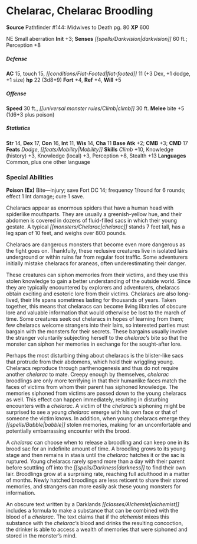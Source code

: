 ﻿---
cssclass: [monsters]
title1: Chelarac, Chelarac Broodling
title2: Chelarac Broodling
CR: 2
sources:
- name: 'Pathfinder #144: Midwives to Death'
  page: 80
  link: https://paizo.com/products/btq01zno
XP: 600
alignment: NE
size: Small
type: aberration
initiative:
  bonus: 3
senses:
  darkvision: 60
AC:
  AC: 15
  touch: 15
  flat_footed: 11
  components:
    dex: 3
    dodge: 1
    size: 1
HP:
  HP: 22
  long: 3d8+9
saves:
  fort: 4
  ref: 4
  will: 5
speeds:
  base: 30
  climb: 30
attacks:
  melee:
  - - text: bite +5 (1d6+3 plus poison)
      entries:
      - - damage: 1d6+3
        - effect: poison
      attack: bite
      bonus:
      - 5
ability_scores:
  STR: 14
  DEX: 17
  CON: 16
  INT: 11
  WIS: 14
  CHA: 11
BAB: 2
CMB: 3
CMD: 17
feats:
- name: Dodge
- name: Mobility
skills:
  Climb: 10
  Knowledge (history): 3
  Knowledge (local): 3
  Perception: 8
  Stealth: 13
languages:
- Common
- plus one other language
special_abilities:
  Poison (Ex): |-
    Bite-injury; save Fort DC 14; frequency 1/round for 6 rounds; effect 1 Int damage; cure 1 save.

    Chelaracs appear as enormous spiders that have a human head with spiderlike mouthparts. They are usually a greenish-yellow hue, and their abdomen is covered in dozens of fluid-filled sacs in which their young gestate. A typical chelarac stands 7 feet tall, has a leg span of 10 feet, and weighs over 800 pounds.

     Chelaracs are dangerous monsters that become even more dangerous as the fight goes on. Thankfully, these reclusive creatures live in isolated lairs underground or within ruins far from regular foot traffic. Some adventurers initially mistake chelaracs for araneas, often underestimating their danger.

     These creatures can siphon memories from their victims, and they use this stolen knowledge to gain a better understanding of the outside world. Since they are typically encountered by explorers and adventurers, chelaracs obtain exciting and esoteric lore from their victims. Chelaracs are also long-lived, their life spans sometimes lasting for thousands of years. Taken together, this means that chelaracs can become living libraries of obscure lore and valuable information that would otherwise be lost to the march of time. Some creatures seek out chelaracs in hopes of learning from them; few chelaracs welcome strangers into their lairs, so interested parties must bargain with the monsters for their secrets. These bargains usually involve the stranger voluntarily subjecting herself to the chelarac's bite so that the monster can siphon her memories in exchange for the sought-after lore.

     Perhaps the most disturbing thing about chelaracs is the blister-like sacs that protrude from their abdomens, which hold their wriggling young. Chelaracs reproduce through parthenogenesis and thus do not require another chelarac to mate. Creepy enough by themselves, chelarac broodlings are only more terrifying in that their humanlike faces match the faces of victims from whom their parent has siphoned knowledge. The memories siphoned from victims are passed down to the young chelaracs as well. This effect can happen immediately, resulting in disturbing encounters with a chelarac. A victim of the chelarac's siphoning might be surprised to see a young chelarac emerge with his own face or that of someone the victim knows. In addition, when young chelaracs emerge they babble stolen memories, making for an uncomfortable and potentially embarrassing encounter with the brood.

     A chelarac can choose when to release a broodling and can keep one in its brood sac for an indefinite amount of time. A broodling grows to its young stage and then remains in stasis until the chelarac hatches it or the sac is ruptured. Young chelaracs rarely spend more than a day with their parent before scuttling off into the darkness to find their own lair. Broodlings grow at a surprising rate, reaching full adulthood in a matter of months. Newly hatched broodlings are less reticent to share their stored memories, and strangers can more easily ask these young monsters for information.

     An obscure text written by a Darklands alchemist includes a formula to make a substance that can be combined with the blood of a chelarac. The text claims that if the alchemist mixes this substance with the chelarac's blood and drinks the resulting concoction, the drinker is able to access a wealth of memories that were siphoned and stored in the monster's mind.
desc_long: ''

---

# Chelarac, Chelarac Broodling

**Source** Pathfinder #144: Midwives to Death pg. 80
**XP** 600

NE Small aberration
**Init** +3; **Senses** _[[spells/Darkvision|darkvision]]_ 60 ft.; Perception +8

##### Defense

**AC** 15, touch 15, _[[conditions/Flat-Footed|flat-footed]]_ 11 (+3 Dex, +1 dodge, +1 size)
**hp** 22 (3d8+9)
**Fort** +4, **Ref** +4, **Will** +5

##### Offense
**Speed** 30 ft., _[[universal monster rules/Climb|climb]]_ 30 ft.
**Melee** bite +5 (1d6+3 plus poison)

##### Statistics
**Str** 14, **Dex** 17, **Con** 16, **Int** 11, **Wis** 14, **Cha** 11
**Base Atk** +2; **CMB** +3; **CMD** 17
**Feats** _Dodge_, _[[feats/Mobility|Mobility]]_
**Skills** _Climb_ +10, Knowledge (history) +3, Knowledge (local) +3, Perception +8, Stealth +13
**Languages** Common, plus one other language

### Special Abilities

**Poison (Ex)** Bite—injury; save Fort DC 14; frequency 1/round for 6 rounds; effect 1 Int damage; cure 1 save.

Chelaracs appear as enormous spiders that have a human head with spiderlike mouthparts. They are usually a greenish-yellow hue, and their abdomen is covered in dozens of fluid-filled sacs in which their young gestate. A typical _[[monsters/Chelarac|chelarac]]_ stands 7 feet tall, has a leg span of 10 feet, and weighs over 800 pounds.

Chelaracs are dangerous monsters that become even more dangerous as the fight goes on. Thankfully, these reclusive creatures live in isolated lairs underground or within ruins far from regular foot traffic. Some adventurers initially mistake chelaracs for araneas, often underestimating their danger.

These creatures can siphon memories from their victims, and they use this stolen knowledge to gain a better understanding of the outside world. Since they are typically encountered by explorers and adventurers, chelaracs obtain exciting and esoteric lore from their victims. Chelaracs are also long-lived, their life spans sometimes lasting for thousands of years. Taken together, this means that chelaracs can become living libraries of obscure lore and valuable information that would otherwise be lost to the march of time. Some creatures seek out chelaracs in hopes of learning from them; few chelaracs welcome strangers into their lairs, so interested parties must bargain with the monsters for their secrets. These bargains usually involve the stranger voluntarily subjecting herself to the _chelarac_’s bite so that the monster can siphon her memories in exchange for the sought-after lore.

Perhaps the most disturbing thing about chelaracs is the blister-like sacs that protrude from their abdomens, which hold their wriggling young. Chelaracs reproduce through parthenogenesis and thus do not require another _chelarac_ to mate. Creepy enough by themselves, _chelarac_ broodlings are only more terrifying in that their humanlike faces match the faces of victims from whom their parent has siphoned knowledge. The memories siphoned from victims are passed down to the young chelaracs as well. This effect can happen immediately, resulting in disturbing encounters with a _chelarac_. A victim of the _chelarac_’s siphoning might be surprised to see a young _chelarac_ emerge with his own face or that of someone the victim knows. In addition, when young chelaracs emerge they _[[spells/Babble|babble]]_ stolen memories, making for an uncomfortable and potentially embarrassing encounter with the brood.

A _chelarac_ can choose when to release a broodling and can keep one in its brood sac for an indefinite amount of time. A broodling grows to its young stage and then remains in stasis until the _chelarac_ hatches it or the sac is ruptured. Young chelaracs rarely spend more than a day with their parent before scuttling off into the _[[spells/Darkness|darkness]]_ to find their own lair. Broodlings grow at a surprising rate, reaching full adulthood in a matter of months. Newly hatched broodlings are less reticent to share their stored memories, and strangers can more easily ask these young monsters for information.

An obscure text written by a Darklands _[[classes/Alchemist|alchemist]]_ includes a formula to make a substance that can be combined with the blood of a _chelarac_. The text claims that if the _alchemist_ mixes this substance with the _chelarac_’s blood and drinks the resulting concoction, the drinker is able to access a wealth of memories that were siphoned and stored in the monster’s mind.